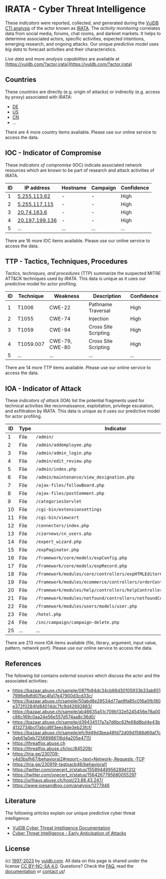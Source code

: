 # IRATA - Cyber Threat Intelligence

These _indicators_ were reported, collected, and generated during the [VulDB CTI analysis](https://vuldb.com/?kb.cti) of the actor known as [IRATA](https://vuldb.com/?actor.irata). The _activity monitoring_ correlates data from social media, forums, chat rooms, and darknet markets. It helps to determine associated actors, specific activities, expected intentions, emerging research, and ongoing attacks. Our unique _predictive model_ uses _big data_ to forecast activities and their characteristics.

_Live data_ and more _analysis capabilities_ are available at [https://vuldb.com/?actor.irata](https://vuldb.com/?actor.irata)

## Countries

These _countries_ are directly (e.g. origin of attacks) or indirectly (e.g. access by proxy) associated with IRATA:

* [DE](https://vuldb.com/?country.de)
* [US](https://vuldb.com/?country.us)
* [CN](https://vuldb.com/?country.cn)
* ...

There are 4 more country items available. Please use our online service to access the data.

## IOC - Indicator of Compromise

These _indicators of compromise_ (IOC) indicate associated network resources which are known to be part of research and attack activities of IRATA.

ID | IP address | Hostname | Campaign | Confidence
-- | ---------- | -------- | -------- | ----------
1 | [5.255.113.62](https://vuldb.com/?ip.5.255.113.62) | - | - | High
2 | [5.255.117.115](https://vuldb.com/?ip.5.255.117.115) | - | - | High
3 | [20.74.163.6](https://vuldb.com/?ip.20.74.163.6) | - | - | High
4 | [20.197.199.136](https://vuldb.com/?ip.20.197.199.136) | - | - | High
5 | ... | ... | ... | ...

There are 16 more IOC items available. Please use our online service to access the data.

## TTP - Tactics, Techniques, Procedures

_Tactics, techniques, and procedures_ (TTP) summarize the suspected MITRE ATT&CK techniques used by _IRATA_. This data is unique as it uses our predictive model for actor profiling.

ID | Technique | Weakness | Description | Confidence
-- | --------- | -------- | ----------- | ----------
1 | T1006 | CWE-22 | Pathname Traversal | High
2 | T1055 | CWE-74 | Injection | High
3 | T1059 | CWE-94 | Cross Site Scripting | High
4 | T1059.007 | CWE-79, CWE-80 | Cross Site Scripting | High
5 | ... | ... | ... | ...

There are 14 more TTP items available. Please use our online service to access the data.

## IOA - Indicator of Attack

These _indicators of attack_ (IOA) list the potential fragments used for technical activities like reconnaissance, exploitation, privilege escalation, and exfiltration by IRATA. This data is unique as it uses our predictive model for actor profiling.

ID | Type | Indicator | Confidence
-- | ---- | --------- | ----------
1 | File | `/admin/` | Low
2 | File | `/admin/addemployee.php` | High
3 | File | `/admin/admin_login.php` | High
4 | File | `/admin/edit_review.php` | High
5 | File | `/admin/index.php` | High
6 | File | `/admin/maintenance/view_designation.php` | High
7 | File | `/ajax-files/followBoard.php` | High
8 | File | `/ajax-files/postComment.php` | High
9 | File | `/categoriesServlet` | High
10 | File | `/cgi-bin/extensionsettings` | High
11 | File | `/cgi-bin/viewcert` | High
12 | File | `/connectors/index.php` | High
13 | File | `/czarnews/cn_users.php` | High
14 | File | `/expert_wizard.php` | High
15 | File | `/expPaginator.php` | High
16 | File | `/framework/core/models/expConfig.php` | High
17 | File | `/framework/core/models/expRecord.php` | High
18 | File | `/framework/modules/core/controllers/expHTMLEditorController.php` | High
19 | File | `/framework/modules/ecommerce/controllers/orderController.php` | High
20 | File | `/framework/modules/help/controllers/helpController.php` | High
21 | File | `/framework/modules/notfound/controllers/notfoundController.php` | High
22 | File | `/framework/modules/users/models/user.php` | High
23 | File | `/hotel.php` | Medium
24 | File | `/inc/campaign/campaign-delete.php` | High
25 | ... | ... | ...

There are 213 more IOA items available (file, library, argument, input value, pattern, network port). Please use our online service to access the data.

## References

The following list contains _external sources_ which discuss the actor and the associated activities:

* https://bazaar.abuse.ch/sample/087fb94dc34cb66d30105933b33ab6517996e8dfd07fac4fa17e47900d3cd33c/
* https://bazaar.abuse.ch/sample/50abd8e28534d77ae9fa85c016a0fb180e372f0284fd84014dc7fc9d42692883/
* https://bazaar.abuse.ch/sample/ab46635a51c709b132e5245456e78a00c86c169c0aa24e56e557d574aa8c36d0/
* https://bazaar.abuse.ch/sample/d39434517a7a7d6bc62fe68d8bd4e43b4132734bcf7abcd6f3eec8de3eb23fcf/
* https://bazaar.abuse.ch/sample/efc9d49d3bea48fd72d09d1588d69af7c0eb61a0eb72568986116d4a205e4711/
* https://threatfox.abuse.ch
* https://threatfox.abuse.ch/ioc/845209/
* https://tria.ge/230709-y4d3bsfh67/behavioral2#report:~:text=Network-,Requests,-TCP
* https://tria.ge/230919-tagtxacb46/behavioral1
* https://twitter.com/onecert_ir/status/1558944995628941312
* https://twitter.com/onecert_ir/status/1564267795680055297
* https://urlhaus.abuse.ch/host/23.88.43.247/
* https://www.joesandbox.com/analysis/1277946

## Literature

The following _articles_ explain our unique predictive cyber threat intelligence:

* [VulDB Cyber Threat Intelligence Documentation](https://vuldb.com/?kb.cti)
* [Cyber Threat Intelligence - Early Anticipation of Attacks](https://www.scip.ch/en/?labs.20201022)

## License

(c) [1997-2023](https://vuldb.com/?kb.changelog) by [vuldb.com](https://vuldb.com/?kb.about). All data on this page is shared under the license [CC BY-NC-SA 4.0](https://creativecommons.org/licenses/by-nc-sa/4.0/). Questions? Check the [FAQ](https://vuldb.com/?kb.faq), read the [documentation](https://vuldb.com/?kb) or [contact us](https://vuldb.com/?contact)!

